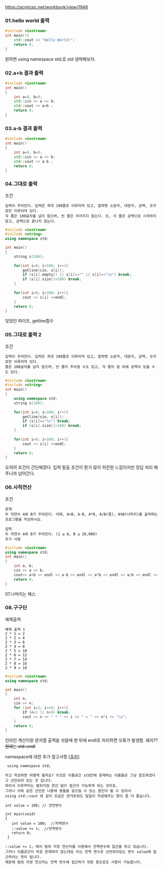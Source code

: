 https://acmicpc.net/workbook/view/1946

### 01.hello world 출력
```cpp
#include <iostream>
int main(){
    std::cout << "Hello World!";
    return 0;
}
```
원하면 using namespace std;로 std 생략해보자.
  
### 02.a+b 결과 출력
```cpp
#include <iostream>
int main()
{
    int a=0, b=0;
    std::cin >> a >> b;
    std::cout << a+b ;
    return 0;
}
```  

### 03.a-b 결과 출력
```cpp
#include <iostream>
int main()
{
    int a=0, b=0;
    std::cin >> a >> b;
    std::cout << a-b ;
    return 0;
}
```  

### 04.그대로 출력  
조건
```
입력이 주어진다. 입력은 최대 100줄로 이루어져 있고, 알파벳 소문자, 대문자, 공백, 숫자로만 이루어져 있다.  
각 줄은 100글자를 넘지 않으며, 빈 줄은 주어지지 않는다. 또, 각 줄은 공백으로 시작하지 않고, 공백으로 끝나지 않는다.
```
```cpp
#include <iostream>
#include <string>
using namespace std;

int main()
{
    string s[100];
    
    for(int i=0; i<100; i++){
        getline(cin, s[i]);
        if (s[i].empty() || s[i]=="" || s[i]=="\n") break;
        if (s[i].size()>100) break;
    }
    
    for(int i=0; i<100; i++){
        cout << s[i] <<endl;
    }
    return 0;
}
```
잊었던 파이프, getline함수  



### 05.그대로 출력 2 
조건  
```
입력이 주어진다. 입력은 최대 100줄로 이루어져 있고, 알파벳 소문자, 대문자, 공백, 숫자로만 이루어져 있다.  
줄은 100글자를 넘지 않으며, 빈 줄이 주어질 수도 있고, 각 줄의 앞 뒤에 공백이 있을 수도 있다.  
```

```cpp
#include <iostream>
#include <string>
int main()
{
    using namespace std;
    string s[100];
    
    for(int i=0; i<100; i++){
        getline(cin, s[i]);
        if (s[i]=="\n") break;
        if (s[i].size()>100) break;
    }
    
    for(int i=0; i<100; i++){
        cout << s[i] <<endl;
    }
    return 0;
}
```
오히려 조건이 간단해졌다. 입력 탈출 조건이 뭔가 많이 허전한 느낌이지만 정답 처리 해주니까 넘어간다.

### 06.사칙연산  
조건  
```
문제
두 자연수 A와 B가 주어진다. 이때, A+B, A-B, A*B, A/B(몫), A%B(나머지)를 출력하는 프로그램을 작성하시오. 

입력
두 자연수 A와 B가 주어진다. (1 ≤ A, B ≤ 10,000)
추가 사항
```
```cpp
#include <iostream>
using namespace std;
int main()
{
    int a, b;
    cin >> a >> b;
    cout<< a+b << endl << a-b << endl << a*b << endl << a/b << endl << a%b << endl;
    return 0;
}
```

07.나머지는 패스  

### 08.구구단  
예제출력
```
예제 출력 1 
2 * 1 = 2
2 * 2 = 4
2 * 3 = 6
2 * 4 = 8
2 * 5 = 10
2 * 6 = 12
2 * 7 = 14
2 * 8 = 16
2 * 9 = 18
```

```cpp
#include <iostream>
using namespace std;

int main()
{   
    int n;
    cin >> n;
    for (int i=1; i<=9; i++){
        if (n<1 || n>9) break;
        cout << n << " * " << i << " = " << n*i << "\n";
    }
    return 0;
}
```
인라인 계산이랑 문자열 출력을 섞을때 맨 뒤에 endl로 처리하면 오류가 발생함. 왜지??   
~~원래는 std::endl~~  

namespace에 대한 추가 참고사항 [[출처]](https://boxbop.tistory.com/51) 
```
 using namespace std;

라고 작성하면 어떻게 될까요? 이것은 이름공간 std안에 존재하는 이름들은 그냥 참조하겠다고 선언되어 있는 것 입니다.  
따라서 이후부터는 범위지정 연산 없이 접근이 가능하게 되는 것이죠.  
그러나 이와 같은 선언은 나중에 충돌을 일으킬 수 있는 원인이 될 수 있어서  
using std::cout 와 같이 조금은 번거로워도 일일이 작성해주는 편이 좀 더 좋습니다.

int value = 100; // 전연변수

int main(void)
{
   int value = 100;  //지역변수
   ::value += 1;  //전역변수
   return 0;
 }

::value += 1; 에서 범위 지정 연산자를 사용해서 전역변수에 접근을 하고 있습니다.  
그러나 이름공간이 따로 존재하지 않는데요 이는 전역 변수로 선언되어있는 변수 value에 접근하라는 뜻이 됩니다.  
때문에 범위 지정 연선자는 전역 변수에 접근하기 위한 용도로도 사용이 가능합니다.
```
